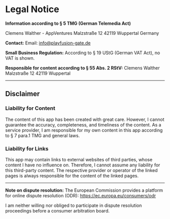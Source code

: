 # Legal Notice

**Information according to § 5 TMG (German Telemedia Act)**

Clemens Walther - AppVentures
Malzstraße 12
42119 Wuppertal
Germany

**Contact:**
Email: info@playfusion-gate.de

**Small Business Regulation:**
According to § 19 UStG (German VAT Act), no VAT is shown.

**Responsible for content according to § 55 Abs. 2 RStV:**
Clemens Walther
Malzstraße 12
42119 Wuppertal

---

## Disclaimer

### Liability for Content

The content of this app has been created with great care. However, I cannot guarantee the accuracy, completeness, and timeliness of the content. As a service provider, I am responsible for my own content in this app according to § 7 para.1 TMG and general laws.

### Liability for Links

This app may contain links to external websites of third parties, whose content I have no influence on. Therefore, I cannot assume any liability for this third-party content. The respective provider or operator of the linked pages is always responsible for the content of the linked pages.

---

**Note on dispute resolution:**
The European Commission provides a platform for online dispute resolution (ODR):
https://ec.europa.eu/consumers/odr

I am neither willing nor obliged to participate in dispute resolution proceedings before a consumer arbitration board.
